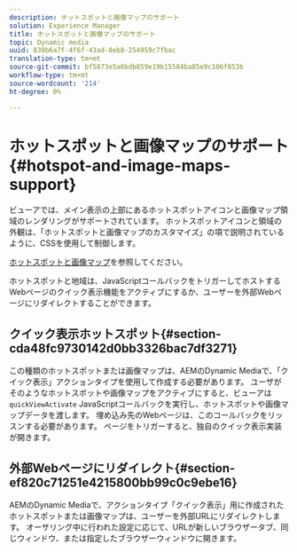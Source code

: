 ```yaml
---
description: ホットスポットと画像マップのサポート
solution: Experience Manager
title: ホットスポットと画像マップのサポート
topic: Dynamic media
uuid: 839b6a7f-4f6f-43ad-8eb8-254959c7fbac
translation-type: tm+mt
source-git-commit: bf5873e5a6bdb859e19b15584ba85e9c106f853b
workflow-type: tm+mt
source-wordcount: '214'
ht-degree: 0%

---
```



# ホットスポットと画像マップのサポート{#hotspot-and-image-maps-support}

ビューアでは、メイン表示の上部にあるホットスポットアイコンと画像マップ領域のレンダリングがサポートされています。 ホットスポットアイコンと領域の外観は、「ホットスポットと画像マップのカスタマイズ」の項で説明されているように、CSSを使用して制御します。

[ホットスポットと画像マップ](../../c-html5-aem-asset-viewers/c-html5-aem-carousel/c-html5-aem-carousel-customizingviewer/r-html5-aem-carousel-customize-hotspots-imagemaps.md#reference-2ac3cc414ef2467390bf53145f1d8d74)を参照してください。

ホットスポットと地域は、JavaScriptコールバックをトリガーしてホストするWebページのクイック表示機能をアクティブにするか、ユーザーを外部Webページにリダイレクトすることができます。

## クイック表示ホットスポット{#section-cda48fc9730142d0bb3326bac7df3271}

この種類のホットスポットまたは画像マップは、AEMのDynamic Mediaで、「クイック表示」アクションタイプを使用して作成する必要があります。 ユーザがそのようなホットスポットや画像マップをアクティブにすると、ビューアは`quickViewActivate` JavaScriptコールバックを実行し、ホットスポットや画像マップデータを渡します。 埋め込み先のWebページは、このコールバックをリッスンする必要があります。 ページをトリガーすると、独自のクイック表示実装が開きます。

## 外部Webページにリダイレクト{#section-ef820c71251e4215800bb99c0c9ebe16}

AEMのDynamic Mediaで、アクションタイプ「クイック表示」用に作成されたホットスポットまたは画像マップは、ユーザーを外部URLにリダイレクトします。 オーサリング中に行われた設定に応じて、URLが新しいブラウザータブ、同じウィンドウ、または指定したブラウザーウィンドウに開きます。
